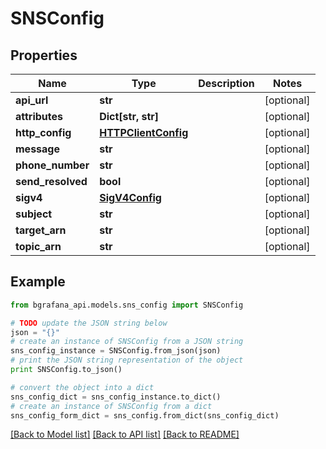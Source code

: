# SNSConfig


## Properties
Name | Type | Description | Notes
------------ | ------------- | ------------- | -------------
**api_url** | **str** |  | [optional] 
**attributes** | **Dict[str, str]** |  | [optional] 
**http_config** | [**HTTPClientConfig**](HTTPClientConfig.md) |  | [optional] 
**message** | **str** |  | [optional] 
**phone_number** | **str** |  | [optional] 
**send_resolved** | **bool** |  | [optional] 
**sigv4** | [**SigV4Config**](SigV4Config.md) |  | [optional] 
**subject** | **str** |  | [optional] 
**target_arn** | **str** |  | [optional] 
**topic_arn** | **str** |  | [optional] 

## Example

```python
from bgrafana_api.models.sns_config import SNSConfig

# TODO update the JSON string below
json = "{}"
# create an instance of SNSConfig from a JSON string
sns_config_instance = SNSConfig.from_json(json)
# print the JSON string representation of the object
print SNSConfig.to_json()

# convert the object into a dict
sns_config_dict = sns_config_instance.to_dict()
# create an instance of SNSConfig from a dict
sns_config_form_dict = sns_config.from_dict(sns_config_dict)
```
[[Back to Model list]](../README.md#documentation-for-models) [[Back to API list]](../README.md#documentation-for-api-endpoints) [[Back to README]](../README.md)


